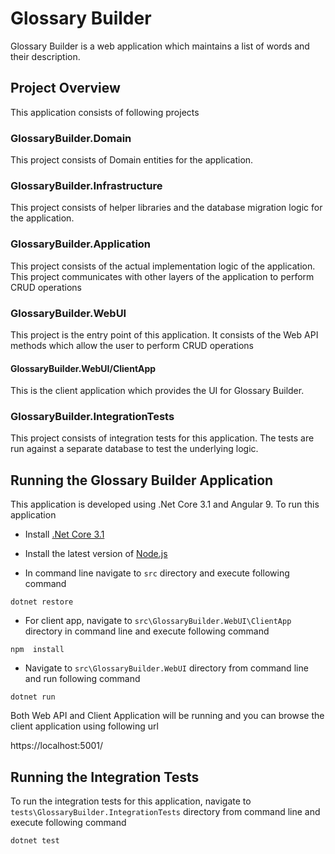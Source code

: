# Glossary Builder
Glossary Builder is a web application which maintains a list of words and their description.

## Project Overview
This application consists of following projects

### GlossaryBuilder.Domain
This project consists of Domain entities for the application.

### GlossaryBuilder.Infrastructure
This project consists of helper libraries and the database migration logic for the application.

### GlossaryBuilder.Application
This project consists of the actual implementation logic of the application. This project communicates with other layers of the application to perform CRUD operations

### GlossaryBuilder.WebUI
This project is the entry point of this application. It consists of the Web API methods which allow the user to perform CRUD operations

#### GlossaryBuilder.WebUI/ClientApp
This is the client application which provides the UI for Glossary Builder.

### GlossaryBuilder.IntegrationTests
This project consists of integration tests for this application. The tests are run against a separate database to test the underlying logic.

## Running the Glossary Builder Application
This application is developed using .Net Core 3.1 and Angular 9. To run this application
- Install [.Net Core 3.1](https://dotnet.microsoft.com/download/dotnet-core/3.1)

- Install the latest version of [Node.js](https://nodejs.org/en/download/)

- In command line navigate to `src` directory and execute following command
```
dotnet restore
```

- For client app, navigate to `src\GlossaryBuilder.WebUI\ClientApp` directory in command line and execute following command
```
npm  install
```

- Navigate to `src\GlossaryBuilder.WebUI` directory from command line and run following command
```
dotnet run
```

Both Web API and Client Application will be running and you can browse the client application using following url

https://localhost:5001/

## Running the Integration Tests
To run the integration tests for this application, navigate to `tests\GlossaryBuilder.IntegrationTests` directory from command line and execute following command
```
dotnet test
```
